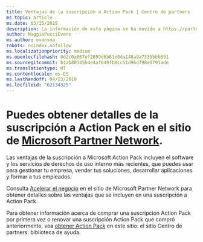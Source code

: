 ```yaml
---
title: Ventajas de la suscripción a Action Pack | Centro de partners
ms.topic: article
ms.date: 03/15/2019
description: La información de esta página se ha movido a https://partner.microsoft.com/membership/internal-use-software.
author: MaggiePucciEvans
ms.author: evansma
robots: noindex,nofollow
ms.localizationpriority: medium
ms.openlocfilehash: 0d2c0a867ef2893d6b81e8da148a9a7339bbb691
ms.sourcegitcommit: b1ab80345b4e4af649fb8cc51d96d798e0791ade
ms.translationtype: HT
ms.contentlocale: es-ES
ms.lasthandoff: 04/23/2019
ms.locfileid: "62134325"
---
```

# <a name="get-action-pack-subscription-details-on-the-microsoft-partner-networkhttpspartnermicrosoftcommembershipinternal-use-software-site"></a>Puedes obtener detalles de la suscripción a Action Pack en el sitio de [Microsoft Partner Network](https://partner.microsoft.com/membership/internal-use-software). 

Las ventajas de la suscripción a Microsoft Action Pack incluyen el software y los servicios de derechos de uso interno más recientes, que puedes usar para gestionar tu empresa, vender tus soluciones, desarrollar aplicaciones y formar a tus empleados.

Consulta [Acelerar el negocio](https://partner.microsoft.com/membership/internal-use-software) en el sitio de Microsoft Partner Network para obtener detalles sobre las ventajas que se incluyen en una suscripción a Action Pack.   

Para obtener información acerca de comprar una suscripción Action Pack por primera vez o renovar una suscripción Action Pack que compró anteriormente, vea [obtener Action Pack](mpn-get-action-pack.md) en este sitio: el sitio Centro de partners: biblioteca de ayuda.


